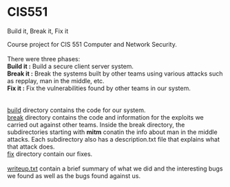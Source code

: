 # CIS551
Build it, Break it, Fix it

Course project for CIS 551 Computer and Network Security. </br>
</br>
There were three phases: </br>
**Build it :** Build a secure client server system. </br>
**Break it :** Break the systems built by other teams using various attacks such as repplay, man in the middle, etc. </br>
**Fix it   :** Fix the vulnerabilities found by other teams in our system. </br>
</br>
</br>
[build](build) directory contains the code for our system. </br>
[break](break) directory contains the code and information for the exploits we carried out against other teams. Inside the break directory, the subdirectories starting with **mitm** conatin the info about man in the middle attacks. Each subdirectory also has a description.txt file that explains what that attack does. </br>
[fix](fix) directory contain our fixes. </br>
</br>
[writeup.txt](writeup.txt) contain a brief summary of what we did and the interesting bugs we found as well as the bugs found against us.
